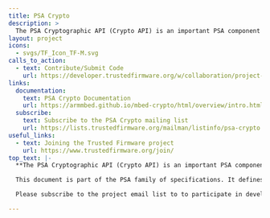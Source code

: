 ```yaml
---
title: PSA Crypto
description: >
  The PSA Cryptographic API (Crypto API) is an important PSA component that provides an interface to cryptographic operations on resource-constrained devices.
layout: project
icons:
  - svgs/TF_Icon_TF-M.svg
calls_to_action:
  - text: Contribute/Submit Code
    url: https://developer.trustedfirmware.org/w/collaboration/project-maintenance-process/
links:
  documentation:
    text: PSA Crypto Documentation
    url: https://armmbed.github.io/mbed-crypto/html/overview/intro.html
  subscribe:
    text: Subscribe to the PSA Crypto mailing list
    url: https://lists.trustedfirmware.org/mailman/listinfo/psa-crypto
useful_links:
  - text: Joining the Trusted Firmware project
    url: https://www.trustedfirmware.org/join/
top_text: |-
  **The PSA Cryptographic API (Crypto API) is an important PSA component that provides an interface to cryptographic operations on resource-constrained devices. The interface is user-friendly, while still providing access to the low-level primitives used in modern cryptography. It does not require that the user has access to the key material. Instead, it uses opaque key identifiers.**

  This document is part of the PSA family of specifications. It defines an interface for cryptographic services, including cryptography primitives and a key storage functionality.**

  Please subscribe to the project email list to to participate in development discussions.

---
```

